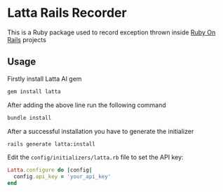 # Latta Rails Recorder

This is a Ruby package used to record exception thrown inside [Ruby On Rails](https://rubyonrails.org/) projects

## Usage

Firstly install Latta AI gem

```ruby
gem install latta
```

After adding the above line run the following command

```bash
bundle install
```

After a successful installation you have to generate the initializer

```bash
rails generate latta:install
```

Edit the `config/initializers/latta.rb` file to set the API key:

```ruby
Latta.configure do |config|
  config.api_key = 'your_api_key'
end
```
